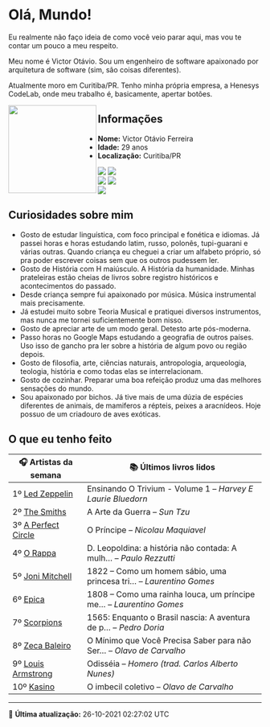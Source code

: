 # Olá, Mundo!

Eu realmente não faço ideia de como você veio parar aqui, mas vou te contar um pouco a meu respeito.

Meu nome é Victor Otávio. Sou um engenheiro de software apaixonado por arquitetura de software (sim, são coisas diferentes).

Atualmente moro em Curitiba/PR. Tenho minha própria empresa, a Henesys CodeLab, onde meu trabalho é, basicamente, apertar botões.

<img align="left" src="https://github.com/vctrtvfrrr/vctrtvfrrr/raw/master/octocat.png" alt="" width="175" />

## Informações

- **Nome:** Victor Otávio Ferreira
- **Idade:** 29 anos
- **Localização:** Curitiba/PR

[![](https://img.shields.io/badge/LinkedIn-victorotavio-blue)](https://www.linkedin.com/in/victorotavio/) [![](https://img.shields.io/badge/Twitter-@vctrtvfrrr-blue)](https://twitter.com/vctrtvfrrr)  
[![](https://img.shields.io/badge/GitHub-vctrtvfrrr-24292e)](https://github.com/vctrtvfrrr) [![](https://img.shields.io/badge/GitLab-vctrtvfrrr-ec5d16)](https://gitlab.com/vctrtvfrrr)  
[![](https://img.shields.io/badge/Email-victor@otavioferreira.com.br-red)](mailto:victor@otavioferreira.com.br)  

## Curiosidades sobre mim

-   Gosto de estudar linguística, com foco principal e fonética e idiomas. Já passei horas e horas estudando latim, russo, polonês, tupi-guarani e várias outras. Quando criança eu cheguei a criar um alfabeto próprio, só pra poder escrever coisas sem que os outros pudessem ler.
-   Gosto de História com H maiúsculo. A História da humanidade. Minhas prateleiras estão cheias de livros sobre registro históricos e acontecimentos do passado.
-   Desde criança sempre fui apaixonado por música. Música instrumental mais precisamente.
-   Já estudei muito sobre Teoria Musical e pratiquei diversos instrumentos, mas nunca me tornei suficientemente bom nisso.
-   Gosto de apreciar arte de um modo geral. Detesto arte pós-moderna.
-   Passo horas no Google Maps estudando a geografia de outros países. Uso isso de gancho pra ler sobre a história de algum povo ou região depois.
-   Gosto de filosofia, arte, ciências naturais, antropologia, arqueologia, teologia, história e como todas elas se interrelacionam.
-   Gosto de cozinhar. Preparar uma boa refeição produz uma das melhores sensações do mundo.
-   Sou apaixonado por bichos. Já tive mais de uma dúzia de espécies diferentes de animais, de mamiferos a répteis, peixes a aracnídeos. Hoje possuo de um criadouro de aves exóticas.


## O que eu tenho feito

|                       🎧 Artistas da semana                       |                      📚 Últimos livros lidos                      |
|-------------------------------------------------------------------|-------------------------------------------------------------------|
| 1º [Led Zeppelin](https://www.last.fm/music/Led+Zeppelin)         | Ensinando O Trivium - Volume 1	–	_Harvey E Laurie Bluedorn_         |
| 2º [The Smiths](https://www.last.fm/music/The+Smiths)             | A Arte da Guerra	–	_Sun Tzu_                                        |
| 3º [A Perfect Circle](https://www.last.fm/music/A+Perfect+Circle) | O Príncipe	–	_Nicolau Maquiavel_                                    |
| 4º [O Rappa](https://www.last.fm/music/O+Rappa)                   | D. Leopoldina: a história não contada: A mulh…	–	_Paulo Rezzutti_   |
| 5º [Joni Mitchell](https://www.last.fm/music/Joni+Mitchell)       | 1822 – Como um homem sábio, uma princesa tri…	–	_Laurentino Gomes_  |
| 6º [Epica](https://www.last.fm/music/Epica)                       | 1808 – Como uma rainha louca, um príncipe me…	–	_Laurentino Gomes_  |
| 7º [Scorpions](https://www.last.fm/music/Scorpions)               | 1565: Enquanto o Brasil nascia: A aventura de p…	–	_Pedro Doria_    |
| 8º [Zeca Baleiro](https://www.last.fm/music/Zeca+Baleiro)         | O Mínimo que Você Precisa Saber para não Ser…	–	_Olavo de Carvalho_ |
| 9º [Louis Armstrong](https://www.last.fm/music/Louis+Armstrong)   | Odisséia	–	_Homero (trad. Carlos Alberto Nunes)_                    |
| 10º [Kasino](https://www.last.fm/music/Kasino)                    | O imbecil coletivo	–	_Olavo de Carvalho_                            |


---

🚀 **Última atualização:** 26-10-2021 02:27:02 UTC